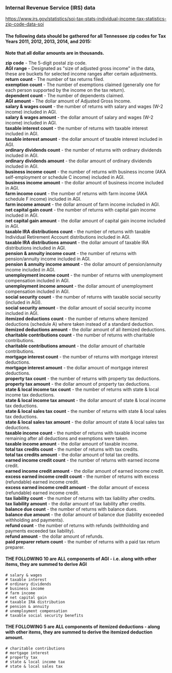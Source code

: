 ### Internal Revenue Service (IRS) data

https://www.irs.gov/statistics/soi-tax-stats-individual-income-tax-statistics-zip-code-data-soi

#### The following data should be gathered for all Tennessee zip codes for Tax Years 2011, 2012, 2013, 2014, and 2015:

**Note that all dollar amounts are in thousands.** </br>

**zip code** - The 5-digit postal zip code. </br>
**AGI range** - Designated as "size of adjusted gross income" in the data, these are buckets for selected income ranges after certain adjustments. </br>
**return count** - The number of tax returns filed. </br>
**exemption count** - The number of exemptions claimed (generally one for each person supported by the income on the tax return). </br>
**dependent count** - The number of dependents claimed. </br>
**AGI amount** - The dollar amount of Adjusted Gross Income. </br>
**salary & wages count** - the number of returns with salary and wages (W-2 income) included in AGI. </br>
**salary & wages amount** - the dollar amount of salary and wages (W-2 income) included in AGI. </br>
**taxable interest count** - the number of returns with taxable interest included in AGI. </br>
**taxable interest amount** - the dollar amount of taxable interest included in AGI. </br>
**ordinary dividends count** - the number of returns with ordinary dividends included in AGI. </br>
**ordinary dividends amount** - the dollar amount of ordinary dividends included in AGI. </br>
**business income count** - the number of returns with business income (AKA self-employment or schedule C income) included in AGI. </br>
**business income amount** - the dollar amount of business income included in AGI. </br>
**farm income count** - the number of returns with farm income (AKA schedule F income) included in AGI. </br>
**farm income amount** - the dollar amount of farm income included in AGI. </br>
**net capital gain count** - the number of returns with capital gain income included in AGI. </br>
**net capital gain amount** - the dollar amount of capital gain income included in AGI. </br>
**taxable IRA distributions count** - the number of returns with taxable Individual Retirement Account distributions included in AGI. </br>
**taxable IRA distributions amount** - the dollar amount of taxable IRA distributions included in AGI. </br>
**pension & annuity income count** - the number of returns with pension/annuity income included in AGI. </br>
**pension & annuity income amount** - the dollar amount of pension/annuity income included in AGI. </br>
**unemployment income count** - the number of returns with unemployment compensation included in AGI. </br>
**unemployment income amount** - the dollar amount of unemployment compensation included in AGI. </br>
**social security count** - the number of returns with taxable social security (included in AGI). </br>
**social security amount** - the dollar amount of social security income included in AGI. </br>
**itemized deductions count** - the number of returns where itemized deductions (schedule A) where taken instead of a standard deduction. </br>
**itemized deductions amount** - the dollar amount of all itemized deductions. </br>
**charitable contributions count** - the number of returns with charitable contributions. </br>
**charitable contributions amount** - the dollar amount of charitable contributions. </br>
**mortgage interest count** - the number of returns with mortgage interest deductions. </br>
**mortgage interest amount** - the dollar amount of mortgage interest deductions. </br>
**property tax count** - the number of returns with property tax deductions. </br>
**property tax  amount** - the dollar amount of property tax deductions. </br>
**state & local income tax count** - the number of returns with state & local income tax deductions. </br>
**state & local income tax amount** - the dollar amount of state & local income tax deductions. </br>
**state & local sales tax count** - the number of returns with state & local sales tax deductions. </br>
**state & local sales tax amount** - the dollar amount of state & local sales tax deductions. </br>
**taxable income count** - the number of returns with taxable income remaining after all deductions and exemptions were taken. </br>
**taxable income amount** - the dollar amount of taxable income. </br>
**total tax credits count** - the number of returns with tax credits. </br>
**total tax credits amount** - the dollar amount of total tax credits. </br>
**earned income credit count** - the number of returns with earned income credit. </br>
**earned income credit amount** - the dollar amount of earned income credit. </br>
**excess earned income credit count** - the number of returns with excess (refundable) earned income credit. </br>
**excess earned income credit amount** - the dollar amount of excess (refundable) earned income credit. </br>
**tax liability count** - the number of returns with tax liability after credits. </br>
**tax liability amount** - the dollar amount of tax liability after credits. </br>
**balance due count** - the number of returns with balance dues. </br>
**balance due amount** - the dollar amount of balance due (liability exceeded withholding and payments). </br>
**refund count** - the number of returns with refunds (withholding and payments exceeded tax liability). </br>
**refund amount** - the dollar amount of refunds. </br>
**paid preparer return count** - the number of returns with a paid tax return preparer. </br>

#### THE FOLLOWING 10 are ALL components of AGI - i.e. along with other items, they are summed to derive AGI
    # salary & wages             
    # taxable interest         
    # ordinary dividends                 
    # business income           
    # farm income
    # net capital gain               
    # taxable IRA distribution  
    # pension & annuity
    # unemployment compensation
    # taxable social security benefits

#### THE FOLLOWING 5 are ALL components of itemized deductions - along with other items, they are summed to derive the itemized deduction amount.
    # charitable contributions        
    # mortgage interest  
    # property tax
    # state & local income tax
    # state & local sales tax            
